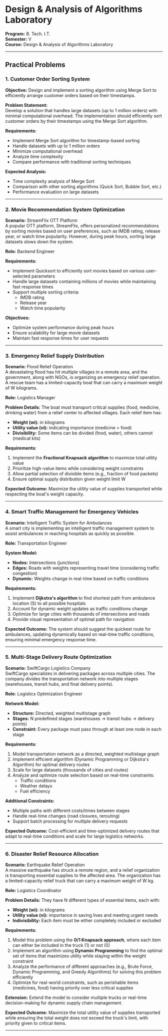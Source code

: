 # Design & Analysis of Algorithms Laboratory

**Program:** B. Tech. I.T.  
**Semester:** V  
**Course:** Design & Analysis of Algorithms Laboratory

---

## Practical Problems

### 1. Customer Order Sorting System

**Objective:** Design and implement a sorting algorithm using Merge Sort to efficiently arrange customer orders based on their timestamps.

**Problem Statement:**  
Develop a solution that handles large datasets (up to 1 million orders) with minimal computational overhead. The implementation should efficiently sort customer orders by their timestamps using the Merge Sort algorithm.

**Requirements:**

- Implement Merge Sort algorithm for timestamp-based sorting
- Handle datasets with up to 1 million orders
- Minimize computational overhead
- Analyze time complexity
- Compare performance with traditional sorting techniques

**Expected Analysis:**

- Time complexity analysis of Merge Sort
- Comparison with other sorting algorithms (Quick Sort, Bubble Sort, etc.)
- Performance evaluation on large datasets

---

### 2. Movie Recommendation System Optimization

**Scenario:** StreamFlix OTT Platform  
A popular OTT platform, StreamFlix, offers personalized recommendations by sorting movies based on user preferences, such as IMDB rating, release year, or watch time popularity. However, during peak hours, sorting large datasets slows down the system.

**Role:** Backend Engineer

**Requirements:**

- Implement Quicksort to efficiently sort movies based on various user-selected parameters
- Handle large datasets containing millions of movies while maintaining fast response times
- Support multiple sorting criteria:
  - IMDB rating
  - Release year
  - Watch time popularity

**Objectives:**

- Optimize system performance during peak hours
- Ensure scalability for large movie datasets
- Maintain fast response times for user requests

---

### 3. Emergency Relief Supply Distribution

**Scenario:** Flood Relief Operation  
A devastating flood has hit multiple villages in a remote area, and the government, along with NGOs, is organizing an emergency relief operation. A rescue team has a limited-capacity boat that can carry a maximum weight of W kilograms.

**Role:** Logistics Manager

**Problem Details:**
The boat must transport critical supplies (food, medicine, drinking water) from a relief center to affected villages. Each relief item has:

- **Weight (wi):** in kilograms
- **Utility value (vi):** indicating importance (medicine > food)
- **Divisibility:** Some items can be divided (food, water), others cannot (medical kits)

**Requirements:**

1. Implement the **Fractional Knapsack algorithm** to maximize total utility value
2. Prioritize high-value items while considering weight constraints
3. Allow partial selection of divisible items (e.g., fraction of food packets)
4. Ensure optimal supply distribution given weight limit W

**Expected Outcome:**
Maximize the utility value of supplies transported while respecting the boat's weight capacity.

---

### 4. Smart Traffic Management for Emergency Vehicles

**Scenario:** Intelligent Traffic System for Ambulances  
A smart city is implementing an intelligent traffic management system to assist ambulances in reaching hospitals as quickly as possible.

**Role:** Transportation Engineer

**System Model:**

- **Nodes:** Intersections (junctions)
- **Edges:** Roads with weights representing travel time (considering traffic congestion)
- **Dynamic:** Weights change in real-time based on traffic conditions

**Requirements:**

1. Implement **Dijkstra's algorithm** to find shortest path from ambulance location (S) to all possible hospitals
2. Account for dynamic weight updates as traffic conditions change
3. Optimize for large cities with thousands of intersections and roads
4. Provide visual representation of optimal path for navigation

**Expected Outcome:**
The system should suggest the quickest route for ambulances, updating dynamically based on real-time traffic conditions, ensuring minimal emergency response time.

---

### 5. Multi-Stage Delivery Route Optimization

**Scenario:** SwiftCargo Logistics Company  
SwiftCargo specializes in delivering packages across multiple cities. The company divides the transportation network into multiple stages (warehouses, transit hubs, and final delivery points).

**Role:** Logistics Optimization Engineer

**Network Model:**

- **Structure:** Directed, weighted multistage graph
- **Stages:** N predefined stages (warehouses → transit hubs → delivery points)
- **Constraint:** Every package must pass through at least one node in each stage

**Requirements:**

1. Model transportation network as a directed, weighted multistage graph
2. Implement efficient algorithm (Dynamic Programming or Dijkstra's Algorithm) for optimal delivery routes
3. Scale for large datasets (thousands of cities and routes)
4. Analyze and optimize route selection based on real-time constraints:
   - Traffic conditions
   - Weather delays
   - Fuel efficiency

**Additional Constraints:**

- Multiple paths with different costs/times between stages
- Handle real-time changes (road closures, rerouting)
- Support batch processing for multiple delivery requests

**Expected Outcome:**
Cost-efficient and time-optimized delivery routes that adapt to real-time conditions and scale for large logistics networks.

---

### 6. Disaster Relief Resource Allocation

**Scenario:** Earthquake Relief Operation  
A massive earthquake has struck a remote region, and a relief organization is transporting essential supplies to the affected area. The organization has a limited-capacity relief truck that can carry a maximum weight of W kg.

**Role:** Logistics Coordinator

**Problem Details:**
They have N different types of essential items, each with:

- **Weight (wi):** in kilograms
- **Utility value (vi):** importance in saving lives and meeting urgent needs
- **Indivisibility:** Each item must be either completely included or excluded

**Requirements:**

1. Model this problem using the **0/1 Knapsack approach**, where each item can either be included in the truck (1) or not (0)
2. Implement an algorithm using **Dynamic Programming** to find the optimal set of items that maximizes utility while staying within the weight constraint
3. Analyze the performance of different approaches (e.g., Brute Force, Dynamic Programming, and Greedy Algorithms) for solving this problem efficiently
4. Optimize for real-world constraints, such as perishable items (medicines, food) having priority over less critical supplies

**Extension:**
Extend the model to consider multiple trucks or real-time decision-making for dynamic supply chain management.

**Expected Outcome:**
Maximize the total utility value of supplies transported while ensuring the total weight does not exceed the truck's limit, with priority given to critical items.

---
